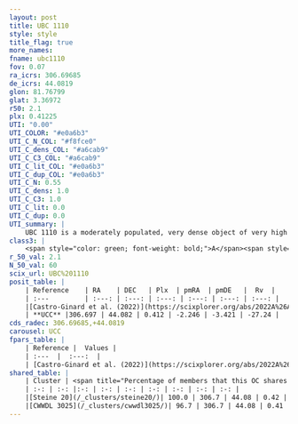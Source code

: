 ```yaml
---
layout: post
title: UBC 1110
style: style
title_flag: true
more_names: 
fname: ubc1110
fov: 0.07
ra_icrs: 306.69685
de_icrs: 44.0819
glon: 81.76799
glat: 3.36972
r50: 2.1
plx: 0.41225
UTI: "0.00"
UTI_COLOR: "#e0a6b3"
UTI_C_N_COL: "#f8fce0"
UTI_C_dens_COL: "#a6cab9"
UTI_C_C3_COL: "#a6cab9"
UTI_C_lit_COL: "#e0a6b3"
UTI_C_dup_COL: "#e0a6b3"
UTI_C_N: 0.55
UTI_C_dens: 1.0
UTI_C_C3: 1.0
UTI_C_lit: 0.0
UTI_C_dup: 0.0
UTI_summary: |
    UBC 1110 is a moderately populated, very dense object of very high C3 quality. It was recently reported in the literature.<br><br><span style="color: #99180f; font-weight: bold;">Warning: </span>This is very likely a duplicate object, which shares a large percentage of members with at least one previously reported entry.
class3: |
    <span style="color: green; font-weight: bold;">A</span><span style="color: green; font-weight: bold;">A</span>
r_50_val: 2.1
N_50_val: 60
scix_url: UBC%201110
posit_table: |
    | Reference    | RA    | DEC   | Plx  | pmRA  | pmDE   |  Rv  |
    | :---         | :---: | :---: | :---: | :---: | :---: | :---: |
    |[Castro-Ginard et al. (2022)](https://scixplorer.org/abs/2022A%26A...661A.118C) | 306.69 | 44.09 | 0.41 | -2.24 | -3.43 | -27.48 |
    | **UCC** |306.697 | 44.082 | 0.412 | -2.246 | -3.421 | -27.24 | 
cds_radec: 306.69685,+44.0819
carousel: UCC
fpars_table: |
    | Reference |  Values |
    | :---  |  :---:  |
    | [Castro-Ginard et al. (2022)](https://scixplorer.org/abs/2022A%26A...661A.118C) | `AV=3.421, Dist=2639, logAge=8.024` |
shared_table: |
    | Cluster | <span title="Percentage of members that this OC shares with the ones listed">%</span>   | RA   | DEC   | Plx   | pmRA  | pmDE  | Rv | UTI |
    | :-: | :-: |:-: | :-: | :-: | :-: | :-: | :-: | :-: |
    |[Steine 20](/_clusters/steine20/)| 100.0 | 306.7 | 44.08 | 0.42 | -2.24 | -3.42 | -27.24 |0.65 |
    |[CWWDL 3025](/_clusters/cwwdl3025/)| 96.7 | 306.7 | 44.08 | 0.41 | -2.24 | -3.42 | -27.24 |0.0 |
---
```

